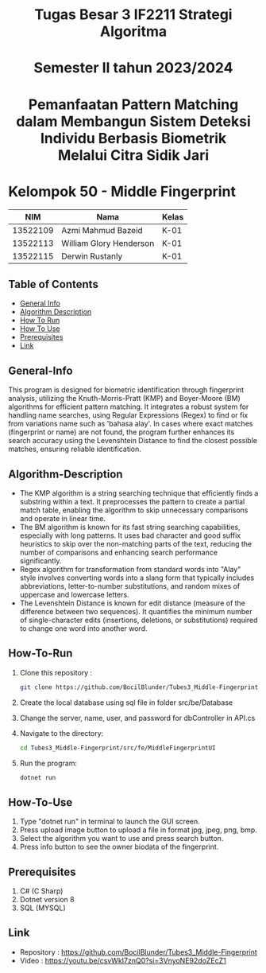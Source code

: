 <h1 align="center">Tugas Besar 3 IF2211 Strategi Algoritma</h1>
<h1 align="center"> Semester II tahun 2023/2024 </h1>
<h1 align="center"> Pemanfaatan Pattern Matching dalam Membangun Sistem Deteksi Individu Berbasis Biometrik <br> Melalui Citra Sidik Jari </h1>

<h1 align=""> Kelompok 50 - Middle Fingerprint </h1>

| NIM      | Nama                    | Kelas |
| -------- | ----------------------- | ----- |
| 13522109 | Azmi Mahmud Bazeid      | K-01  |
| 13522113 | William Glory Henderson | K-01  |
| 13522115 | Derwin Rustanly         | K-01  |

## Table of Contents

- [General Info](#General-Info)
- [Algorithm Description](#Algorithm-Description)
- [How To Run](#How-to-Run)
- [How To Use](#How-To-Use)
- [Prerequisites](#Prerequisites)
- [Link](#link)

## General-Info

This program is designed for biometric identification through fingerprint analysis, utilizing the Knuth-Morris-Pratt (KMP) and Boyer-Moore (BM) algorithms for efficient pattern matching. It integrates a robust system for handling name searches, using Regular Expressions (Regex) to find or fix from variations name such as 'bahasa alay'. In cases where exact matches (fingerprint or name) are not found, the program further enhances its search accuracy using the Levenshtein Distance to find the closest possible matches, ensuring reliable identification.

## Algorithm-Description

- The KMP algorithm is a string searching technique that efficiently finds a substring within a text. It preprocesses the pattern to create a partial match table, enabling the algorithm to skip unnecessary comparisons and operate in linear time. 
- The BM algorithm is known for its fast string searching capabilities, especially with long patterns. It uses bad character and good suffix heuristics to skip over the non-matching parts of the text, reducing the number of comparisons and enhancing search performance significantly.
- Regex algorithm for transformation from standard words into "Alay" style involves converting words into a slang form that typically includes abbreviations, letter-to-number substitutions, and random mixes of uppercase and lowercase letters. 
- The Levenshtein Distance is known for edit distance (measure of the difference between two sequences). It quantifies the minimum number of single-character edits (insertions, deletions, or substitutions) required to change one word into another word.

## How-To-Run

1.  Clone this repository :

    ```bash
    git clone https://github.com/BocilBlunder/Tubes3_Middle-Fingerprint.git
    ```

2. Create the local database using sql file in folder src/be/Database

3. Change the server, name, user, and password for dbController in API.cs

4.  Navigate to the directory:

    ```bash
    cd Tubes3_Middle-Fingerprint/src/fe/MiddleFingerprintUI
    ```

5. Run the program:
    ```bash
    dotnet run
    ```

## How-To-Use

1. Type "dotnet run" in terminal to launch the GUI screen.
2. Press upload image button to upload a file in format jpg, jpeg, png, bmp.
3. Select the algorithm you want to use and press search button.
4. Press info button to see the owner biodata of the fingerprint.

## Prerequisites

1. C# (C Sharp)
2. Dotnet version 8
2. SQL (MYSQL)

## Link

- Repository : https://github.com/BocilBlunder/Tubes3_Middle-Fingerprint
- Video : https://youtu.be/csvWkI7znQ0?si=3VnyoNE92doZEcZ1
